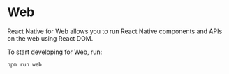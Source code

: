 # Web

React Native for Web allows you to run React Native components and APIs on the web using React DOM.

To start developing for Web, run:

```bash
npm run web
```
